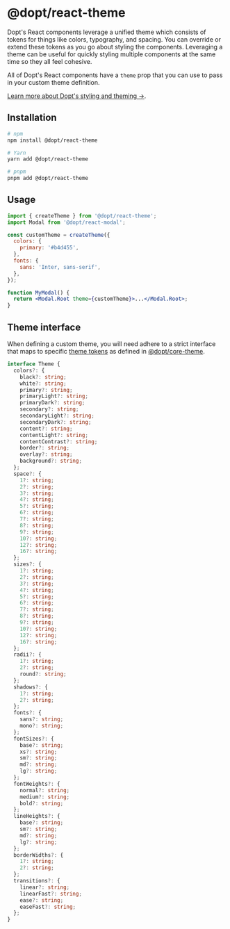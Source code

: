 # @dopt/react-theme

Dopt's React components leverage a unified theme which consists of tokens for things like colors, typography, and spacing. You can override or extend these tokens as you go about styling the components. Leveraging a theme can be useful for quickly styling multiple components at the same time so they all feel cohesive.

All of Dopt's React components have a `theme` prop that you can use to pass in your custom theme definition.

[Learn more about Dopt's styling and theming →](https://docs.dopt.com/components/react/styling/).

## Installation

```bash
# npm
npm install @dopt/react-theme

# Yarn
yarn add @dopt/react-theme

# pnpm
pnpm add @dopt/react-theme
```

## Usage

```jsx
import { createTheme } from '@dopt/react-theme';
import Modal from '@dopt/react-modal';

const customTheme = createTheme({
  colors: {
    primary: '#b4d455',
  },
  fonts: {
    sans: 'Inter, sans-serif',
  },
});

function MyModal() {
  return <Modal.Root theme={customTheme}>...</Modal.Root>;
}
```

## Theme interface

When defining a custom theme, you will need adhere to a strict interface that maps to specific [theme tokens](https://docs.dopt.com/components/react/tokens/) as defined in [@dopt/core-theme](https://www.npmjs.com/package/@dopt/core-theme).

```ts
interface Theme {
  colors?: {
    black?: string;
    white?: string;
    primary?: string;
    primaryLight?: string;
    primaryDark?: string;
    secondary?: string;
    secondaryLight?: string;
    secondaryDark?: string;
    content?: string;
    contentLight?: string;
    contentContrast?: string;
    border?: string;
    overlay?: string;
    background?: string;
  };
  space?: {
    1?: string;
    2?: string;
    3?: string;
    4?: string;
    5?: string;
    6?: string;
    7?: string;
    8?: string;
    9?: string;
    10?: string;
    12?: string;
    16?: string;
  };
  sizes?: {
    1?: string;
    2?: string;
    3?: string;
    4?: string;
    5?: string;
    6?: string;
    7?: string;
    8?: string;
    9?: string;
    10?: string;
    12?: string;
    16?: string;
  };
  radii?: {
    1?: string;
    2?: string;
    round?: string;
  };
  shadows?: {
    1?: string;
    2?: string;
  };
  fonts?: {
    sans?: string;
    mono?: string;
  };
  fontSizes?: {
    base?: string;
    xs?: string;
    sm?: string;
    md?: string;
    lg?: string;
  };
  fontWeights?: {
    normal?: string;
    medium?: string;
    bold?: string;
  };
  lineHeights?: {
    base?: string;
    sm?: string;
    md?: string;
    lg?: string;
  };
  borderWidths?: {
    1?: string;
    2?: string;
  };
  transitions?: {
    linear?: string;
    linearFast?: string;
    ease?: string;
    easeFast?: string;
  };
}
```
